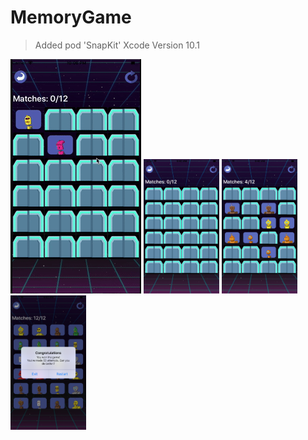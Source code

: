 # MemoryGame

> Added pod 'SnapKit'
> Xcode Version 10.1

![](Media/playGif.gif) 
<img src="Media/withoutMatches.png" width="24%">
<img src="Media/withSomeMatches.png" width="24%">
<img src="Media/userWon.png" width="24%">

